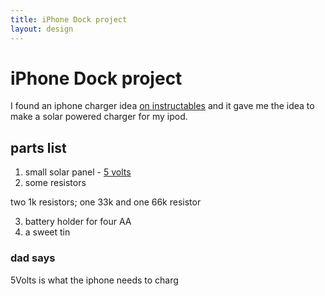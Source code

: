```yaml
---
title: iPhone Dock project
layout: design
---
```


# iPhone Dock project

I found an iphone charger idea [on instructables](http://www.instructables.com/id/Altoids-USB-BatterySolar-charger-for-iPhone-and-i/)
and it gave me the idea to make a solar powered charger for my ipod.

## parts list

 1. small solar panel - [5 volts](#dad-says)
 2. some resistors

 two 1k resistors; one 33k and one 66k resistor

 3. battery holder for four AA
 4. a sweet tin




### dad says
5Volts is what the iphone needs to charg
